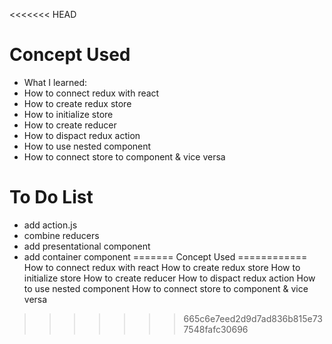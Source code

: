 <<<<<<< HEAD
# Concept Used
* What I learned: 
* How to connect redux with react
* How to create redux store
* How to initialize store
* How to create reducer
* How to dispact redux action
* How to use nested component
* How to connect store to component & vice versa


# To Do List
* add action.js
* combine reducers
* add presentational component
* add container component
=======
Concept Used
============
How to connect redux with react
How to create redux store
How to initialize store
How to create reducer
How to dispact redux action
How to use nested component
How to connect store to component & vice versa
>>>>>>> 665c6e7eed2d9d7ad836b815e737548fafc30696
